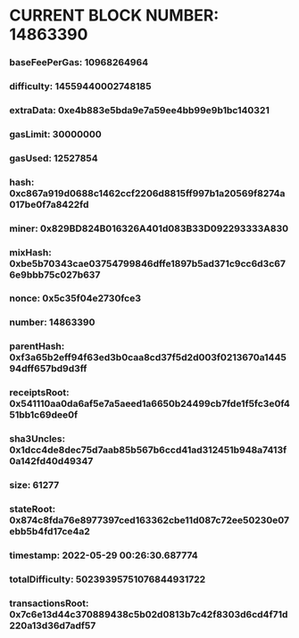 # CURRENT BLOCK NUMBER: 14863390

### baseFeePerGas: 10968264964
### difficulty: 14559440002748185
### extraData: 0xe4b883e5bda9e7a59ee4bb99e9b1bc140321
### gasLimit: 30000000
### gasUsed: 12527854
### hash: 0xc867a919d0688c1462ccf2206d8815ff997b1a20569f8274a017be0f7a8422fd
### miner: 0x829BD824B016326A401d083B33D092293333A830
### mixHash: 0xbe5b70343cae03754799846dffe1897b5ad371c9cc6d3c676e9bbb75c027b637
### nonce: 0x5c35f04e2730fce3
### number: 14863390
### parentHash: 0xf3a65b2eff94f63ed3b0caa8cd37f5d2d003f0213670a144594dff657bd9d3ff
### receiptsRoot: 0x541110aa0da6af5e7a5aeed1a6650b24499cb7fde1f5fc3e0f451bb1c69dee0f
### sha3Uncles: 0x1dcc4de8dec75d7aab85b567b6ccd41ad312451b948a7413f0a142fd40d49347
### size: 61277
### stateRoot: 0x874c8fda76e8977397ced163362cbe11d087c72ee50230e07ebb5b4fd17ce4a2
### timestamp: 2022-05-29 00:26:30.687774
### totalDifficulty: 50239395751076844931722
### transactionsRoot: 0x7c6e13d44c370889438c5b02d0813b7c42f8303d6cd4f71d220a13d36d7adf57
